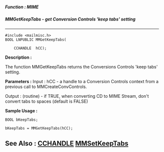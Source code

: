##### Function : MIME
##### MMGetKeepTabs - get Conversion Controls 'keep tabs' setting
---
```
#include <mailmisc.h>
BOOL LNPUBLIC MMGetKeepTabs(

	CCHANDLE  hCC);
```
**Description :**

The function  MMGetKeepTabs returns the Conversions Controls 'keep tabs' 
setting.

**Parameters :**
Input :
hCC  -  a handle to a Conversion Controls context from a previous call to MMCreateConvControls.

Output :
(routine)  -  if TRUE, when converting CD to MIME Stream, don't convert tabs to spaces (default is FALSE)



**Sample Usage :**
```
BOOL bKeepTabs;

bKeepTabs = MMGetKeepTabs(hCC);

```
**See Also :**
[CCHANDLE](/domino-c-api-docs/reference/Data/CCHANDLE)
[MMSetKeepTabs](/domino-c-api-docs/reference/Func/MMSetKeepTabs)
---
